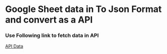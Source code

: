 # Google Sheet data in To Json Format and convert as a API

### Use Following link to fetch data in API

[API Data]()
